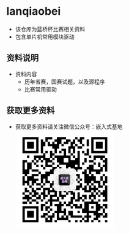 # lanqiaobei

* 该仓库为蓝桥杯比赛相关资料
* 包含单片机常用模块驱动
## 资料说明

* 资料内容
  * 历年省赛，国赛试题，以及源程序
  * 比赛常用驱动

## 获取更多资料

* 获取更多资料请关注微信公众号：嵌入式基地    
![扫码关注公众号](嵌入式基地.jpg)